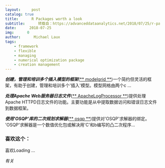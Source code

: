 ```yaml
---
layout:     post
catalog: true
title:      R Packages worth a look
subtitle:      转载自：https://advanceddataanalytics.net/2018/07/25/r-packages-worth-a-look-1222/
date:      2018-07-25
img:      0
author:      Michael Laux
tags:
    - framework
    - flexible
    - managing
    - numerical optimization package
    - creation management
---
```

***创建，管理和培训多个插入模型的框架***([** modelgrid **](https://github.com/smaakage85/modelgrid))一个简约但灵活的框架，有助于创建，管理和培训多个'插入'模型。模型网格由两个c ...

***处理Apache Web服务器日志文件***([** ApacheLogProcessor **](https://github.com/diogosmendonca/ApacheLogProcessor))提供处理Apache HTTPD日志文件的功能。主要功能是从中提取数据访问和错误日​​志文件到数据框架。

***使用'OSQP'库的二次规划求解器***([** osqp **](https://cran.r-project.org/package=osqp))提供对'OSQP'求解器的绑定。 'OSQP'求解器是一个数值优化包或解决用'C'和b编写的凸二次程序...

### 喜欢这个：

喜欢Loading ...

*有关*

